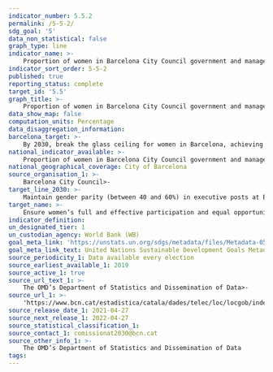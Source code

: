 ```yaml
---
indicator_number: 5.5.2
permalink: /5-5-2/
sdg_goal: '5'
data_non_statistical: false
graph_type: line
indicator_name: >-
    Proportion of women in Barcelona City Council government and manager’s office posts
indicator_sort_order: 5-5-2
published: true
reporting_status: complete
target_id: '5.5'
graph_title: >-
    Proportion of women in Barcelona City Council government and manager’s office posts
data_show_map: false
computation_units: Percentage
data_disaggregation_information:
barcelona_target: >-
    By 2030, break the glass ceiling for women in Barcelona, achieving parity in political, economic and social representation and leadership posts
national_indicator_available: >-
    Proportion of women in Barcelona City Council government and manager’s office posts
national_geographical_coverage: City of Barcelona
source_organisation_1: >-
    Barcelona City Council>-
target_line_2030: >-
    Maintain gender parity (between 40 and 60%) in executive posts at Barcelona City Council
target_name: >-
    Ensure women’s full and effective participation and equal opportunities for leadership at all levels of decision-making in political, economic and public life
indicator_definition:
un_designated_tier: 1
un_custodian_agency: World Bank (WB)
goal_meta_link: 'https://unstats.un.org/sdgs/metadata/files/Metadata-05-05-02.pdf'
goal_meta_link_text: United Nations Sustainable Development Goals Metadata (pdf 894kB)
source_periodicity_1: Data available every election
source_earliest_available_1: 2019
source_active_1: true
source_url_text_1: >-
    The OMD’s Department of Statistics and Dissemination of Data>-
source_url_1: >-
    'https://www.bcn.cat/estadistica/catala/dades/telec/loc/locgob/index.htm'
source_release_date_1: 2021-04-27
source_next_release_1: 2022-04-27
source_statistical_classification_1: 
source_contact_1: comissionat2030@bcn.cat
source_other_info_1: >-
    The OMD’s Department of Statistics and Dissemination of Data
tags:
---
```

